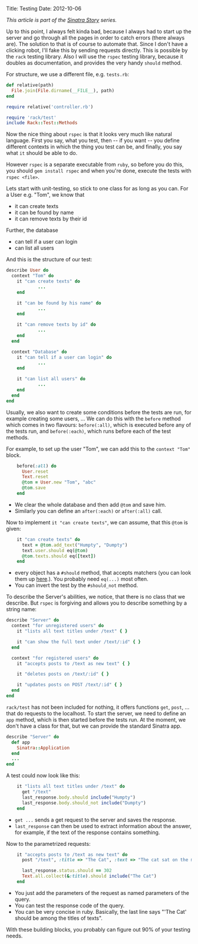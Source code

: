 Title: Testing
Date: 2012-10-06

*This article is part of the [Sinatra Story](|filename|/Programming/sinatra_story.md) series.*

Up to this point, I always felt kinda bad, because I always had to start up the
server and go through all the pages in order to catch errors (there always are).
The solution to that is of course to automate that. Since I don't have a
clicking robot, I'll fake this by sending requests directly. This is possible
by the `rack` testing library. Also I will use the `rspec` testing library,
because it doubles as documentation, and provides the very handy `should`
method.

For structure, we use a different file, e.g. `tests.rb`:

```ruby
def relative(path)
  File.join(File.dirname(__FILE__), path)
end

require relative('controller.rb')

require 'rack/test'
include Rack::Test::Methods
```

Now the nice thing about `rspec` is that it looks very much like natural
language. First you say, what you test, then -- if you want -- you define
different contexts in which the thing you test can be, and finally, you say
what `it` should be able to do.

However `rspec` is a separate executable from `ruby`, so before you do this,
you should `gem install rspec` and when you're done, execute the tests with
```rspec <file>```.

Lets start with unit-testing, so stick to one class for as long as you can.
For a User e.g. "Tom", we know that

* it can create texts
* it can be found by name
* it can remove texts by their id

Further, the database

* can tell if a user can login
* can list all users

And this is the structure of our test: 

```ruby
describe User do
  context "Tom" do
    it "can create texts" do
			...
    end

    it "can be found by his name" do
			...
    end

    it "can remove texts by id" do
			...
    end
  end

  context "Database" do
    it "can tell if a user can login" do
			...
    end

    it "can list all users" do
			...
    end
  end
end
```

Usually, we also want to create some conditions before the tests are run, for
example creating some users, ... We can do this with the `before` method which
comes in two flavours: `before(:all)`, which is executed before any of the
tests run, and `before(:each)`, which runs before each of the test methods.

For example, to set up the user "Tom", we can add this to the `context "Tom"`
block.

```ruby
    before(:all) do
      User.reset
      Text.reset
      @tom = User.new "Tom", "abc"
      @tom.save
    end
```

* We clear the whole database and then add `@tom` and save him.
* Similarly you can define an `after(:each)` or `after(:all)` call.

Now to implement `it "can create texts"`, we can assume, that this `@tom` is
given:

```ruby 
    it "can create texts" do
      text = @tom.add_text("Humpty", "Dumpty")
      text.user.should eq(@tom)
      @tom.texts.should eq([text])
    end
```

* every object has a `#should` method, that accepts matchers (you can look
	them up [here](http://rubydoc.info/gems/rspec-expectations/2.4.0/RSpec/Matchers).).
  You probably need `eq(...)` most often.
* You can invert the test by the ```#should_not``` method.

To describe the Server's abilities, we notice, that there is no class that we
describe. But `rspec` is forgiving and allows you to describe something by a
string name:

```ruby
describe "Server" do
  context "for unregistered users" do
    it "lists all text titles under /text" { }

    it "can show the full text under /text/:id" { }
  end

  context "for registered users" do
    it "accepts posts to /text as new text" { }

    it "deletes posts on /text/:id" { }

    it "updates posts on POST /text/:id" { }
  end
end
```

`rack/test` has not been included for nothing, it offers functions `get`,
`post`, ... that do requests to the localhost. To start the server, we need to
define an `app` method, which is then started before the tests run. At the
moment, we don't have a class for that, but we can provide the standard
Sinatra app.

```ruby
describe "Server" do
  def app
    Sinatra::Application
  end
  ...
end
```

A test could now look like this:

```ruby
    it "lists all text titles under /text" do
      get "/text"
      last_response.body.should include("Humpty")
      last_response.body.should_not include("Dumpty")
    end
```

* `get ...` sends a get request to the server and saves the response.
* ```last_response``` can then be used to extract information about the
	answer, for example, if the text of the response contains something.

Now to the parametrized requests:

```ruby
    it "accepts posts to /text as new text" do
      post "/text", :title => "The Cat", :text => "The cat sat on the mat"

      last_response.status.should == 302
      Text.all.collect(&:title).should include("The Cat")
    end
```

* You just add the parameters of the request as named parameters of the query. 
* You can test the response code of the query.
* You can be very concise in ruby. Basically, the last line says "'The Cat'
	should be among the titles of texts".

With these building blocks, you probably can figure out 90% of your testing
needs.
